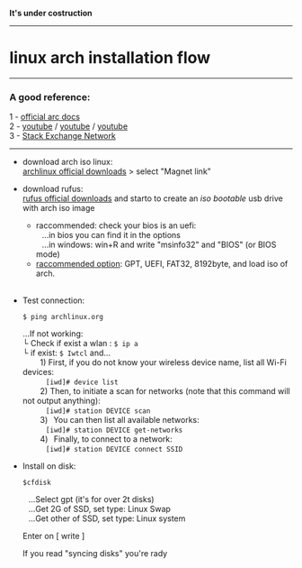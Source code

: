 <b> It's under costruction </b>

---

# linux arch installation flow

----

### A good reference:

1 - [official arc docs](https://wiki.archlinux.org/title/Installation_guide)<br>
2 - [youtube](https://www.youtube.com/watch?v=RsrPrA8NJHk) / [youtube](https://www.youtube.com/watch?v=sm_fuBeaOqE) / [youtube](https://www.youtube.com/watch?v=JRdYSGh-g3s)<br>
3 - [Stack Exchange Network](https://askubuntu.com/questions/726972/dual-boot-windows-10-and-linux-ubuntu-on-separate-hard-drives)<br>

---

- download arch iso linux:<br>
  [archlinux official downloads](https://archlinux.org/download/) > select "Magnet link"
  
- download rufus:<br>
  [rufus official downloads](https://rufus.ie/it/) and starto to create an <i>iso bootable</i> usb drive with arch iso image
  - raccommended: check your bios is an uefi:<br>
  ⠀...in bios you can find it in the options<br>
  ⠀...in windows: win+R and write "msinfo32" and "BIOS" (or BIOS mode)<br>
  - [raccommended option](https://blog.htbaa.com/wp-content/uploads/2013/11/rufus.png): GPT, UEFI, FAT32, 8192byte, and load iso of arch.
  <br>

- Test connection:<br>

  `$ ping archlinux.org`<br>

   ...If not working:<br>
      └ Check if exist a wlan : `$ ip a`<br>
        └ if exist: `$ Iwtcl` and...<br>
        ⠀⠀⠀1) First, if you do not know your wireless device name, list all Wi-Fi devices:<br>
        ⠀⠀⠀⠀`[iwd]# device list`<br>
        ⠀⠀⠀2) Then, to initiate a scan for networks (note that this command will not output anything):<br>
        ⠀⠀⠀⠀`[iwd]# station DEVICE scan`<br>
        ⠀⠀⠀3)⠀You can then list all available networks:<br>
        ⠀⠀⠀⠀`[iwd]# station DEVICE get-networks`<br>
        ⠀⠀⠀4)⠀Finally, to connect to a network:<br>
        ⠀⠀⠀⠀`[iwd]# station DEVICE connect SSID`<br>

- Install on disk:

  `$cfdisk`<br>

  ⠀...Select gpt (it's for over 2t disks)<br>
  ⠀...Get 2G of SSD, set type: Linux Swap<br>
  ⠀...Get other of SSD, set type: Linux system<br>

  Enter on [ write ]

  If you read "syncing disks" you're rady
